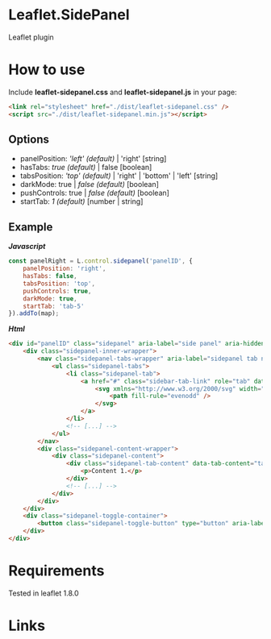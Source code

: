 # Leaflet.SidePanel
Leaflet plugin

# How to use
Include **leaflet-sidepanel.css** and **leaflet-sidepanel.js** in your page:
```html
<link rel="stylesheet" href="./dist/leaflet-sidepanel.css" />
<script src="./dist/leaflet-sidepanel.min.js"></script>
```

## Options

- panelPosition: _'left' (default)_ | 'right' [string]
- hasTabs: _true (default)_ | false [boolean]
- tabsPosition: _'top' (default)_ | 'right' | 'bottom' | 'left' [string]
- darkMode: true | _false (default)_ [boolean]
- pushControls: true | _false (default)_ [boolean]
- startTab: _1 (default)_ [number | string]

## Example

***Javascript***
```javascript
const panelRight = L.control.sidepanel('panelID', {
    panelPosition: 'right',
	hasTabs: false,
    tabsPosition: 'top',
    pushControls: true,
    darkMode: true,
	startTab: 'tab-5'
}).addTo(map);
```

***Html***
```html
<div id="panelID" class="sidepanel" aria-label="side panel" aria-hidden="false">
	<div class="sidepanel-inner-wrapper">
		<nav class="sidepanel-tabs-wrapper" aria-label="sidepanel tab navigation">
			<ul class="sidepanel-tabs">
				<li class="sidepanel-tab">
					<a href="#" class="sidebar-tab-link" role="tab" data-tab-link="tab-1">
						<svg xmlns="http://www.w3.org/2000/svg" width="24" height="24"  fill="currentColor">
							<path fill-rule="evenodd" />
						</svg>
					</a>
				</li>
				<!-- [...] -->
			</ul>
		</nav>
		<div class="sidepanel-content-wrapper">
			<div class="sidepanel-content">
				<div class="sidepanel-tab-content" data-tab-content="tab-1">
					<p>Content 1.</p>
				</div>
				<!-- [...] -->
			</div>
		</div>
	</div>
	<div class="sidepanel-toggle-container">
		<button class="sidepanel-toggle-button" type="button" aria-label="toggle side panel"></button>
	</div>
</div>
```

# Requirements
Tested in leaflet 1.8.0

# Links